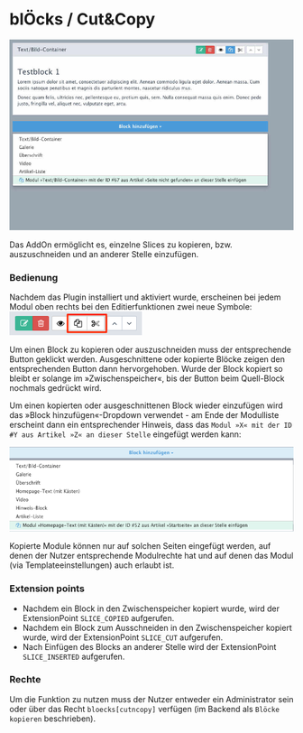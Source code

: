 blÖcks / Cut&Copy
=======================

![Screenshot](https://raw.githubusercontent.com/FriendsOfREDAXO/bloecks/master/plugins/cutncopy/readme/screenshot.jpg)

Das AddOn ermöglicht es, einzelne Slices zu kopieren, bzw. auszuschneiden und an anderer
Stelle einzufügen.

### Bedienung

Nachdem das Plugin installiert und aktiviert wurde, erscheinen bei jedem Modul oben rechts bei den Editierfunktionen
zwei neue Symbole:
![Kopier-/Ausschneide-Icons](https://raw.githubusercontent.com/FriendsOfREDAXO/bloecks/master/plugins/cutncopy/readme/icons.png)

Um einen Block zu kopieren oder auszuschneiden muss der entsprechende Button geklickt werden. Ausgeschnittene oder kopierte Blöcke zeigen den entsprechenden Button dann hervorgehoben. Wurde der Block kopiert so bleibt er solange im »Zwischenspeicher«, bis der Button beim Quell-Block nochmals gedrückt wird.

Um einen kopierten oder ausgeschnittenen Block wieder einzufügen wird das »Block hinzufügen«-Dropdown verwendet - am Ende
der Modulliste erscheint dann ein entsprechender Hinweis, dass das ```Modul »X« mit der ID #Y aus Artikel »Z« an dieser Stelle```
eingefügt werden kann:

![Dropdown mit Einfüge-Option](https://raw.githubusercontent.com/FriendsOfREDAXO/bloecks/master/plugins/cutncopy/readme/dropdown.png)

Kopierte Module können nur auf solchen Seiten eingefügt werden, auf denen der Nutzer entsprechende Modulrechte hat und auf denen das Modul (via Templateeinstellungen) auch erlaubt ist.

### Extension points

- Nachdem ein Block in den Zwischenspeicher kopiert wurde, wird der ExtensionPoint ```SLICE_COPIED``` aufgerufen.
- Nachdem ein Block zum Ausschneiden in den Zwischenspeicher kopiert wurde, wird der ExtensionPoint ```SLICE_CUT``` aufgerufen.
- Nach Einfügen des Blocks an anderer Stelle wird der ExtensionPoint ```SLICE_INSERTED``` aufgerufen.

### Rechte
Um die Funktion zu nutzen muss der Nutzer entweder ein Administrator sein oder über das Recht ```bloecks[cutncopy]```
verfügen (im Backend als ```Blöcke kopieren``` beschrieben).

